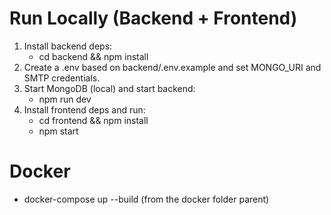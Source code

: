 # Run Locally (Backend + Frontend)
1. Install backend deps:
   - cd backend && npm install
2. Create a .env based on backend/.env.example and set MONGO_URI and SMTP credentials.
3. Start MongoDB (local) and start backend:
   - npm run dev
4. Install frontend deps and run:
   - cd frontend && npm install
   - npm start

# Docker
- docker-compose up --build (from the docker folder parent)
